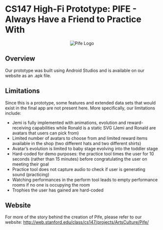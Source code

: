 # CS147 High-Fi Prototype: PIFE - Always Have a Friend to Practice With
<p align="center">
<img src="https://user-images.githubusercontent.com/32311654/49608589-e1269400-f94d-11e8-82fd-e23477eb7a8f.png" alt="Pife Logo" >
</p>

## Overview
Our prototype was built using Android Studios and is available on our website as an .apk file.

## Limitations
Since this is a prototype, some features and extended data sets that would exist in the final app are not present here. More specifically, our limitations include: 
<ul>
  <li>Jemi is fully implemented with animations, evolution and reward-receiving capabilities while Ronald is a static SVG (Jemi and Ronald are avatars that users can pick from)</li>
  <li>Limited number of avatars to choose from and limited reward items available in the shop (two different hats and two different shirts)</li>
  <li>Avatar’s evolution is limited to baby stage evolving into the toddler stage</li>
  <li>Hard-coded for demo purposes: the practice tool times the user for 10 seconds (rather than 15 minutes) before congratulating the user on meeting their goal</li>
  <li>Practice tool does not capture audio to check if user is generating sound (practicing)</li>
  <li>Watching performances in the perform tool leads to empty performance rooms if no one is occupying the room</li>
  <li>Trophies the user has gained are hard-coded</li>
</ul>

## Website
For more of the story behind the creation of Pife, please refer to our website: http://web.stanford.edu/class/cs147/projects/ArtsCulture/Pife/

